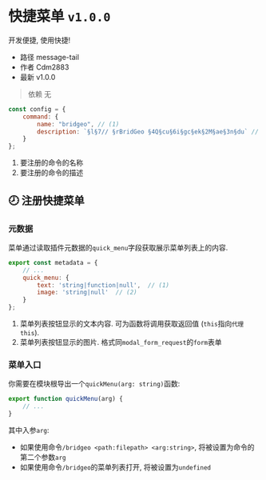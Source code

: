 # 快捷菜单 `v1.0.0`
开发便捷, 使用快捷!

<div class="grid cards" markdown>

<div class="grid cards" markdown>

- 路径 message-tail
- 作者 Cdm2883
- 最新 v1.0.0

> 依赖 无

</div>

``` js title="插件配置" linenums="13"
const config = {
    command: {
        name: "bridgeo", // (1)
        description: `§l§7// §rBridGeo §4Q§cu§6i§gc§ek§2M§ae§3n§du` // (2)
    }
};
```

1. 要注册的命令的名称
2. 要注册的命令的描述

</div>

## 🕗 注册快捷菜单

### 元数据
菜单通过读取插件元数据的`quick_menu`字段获取展示菜单列表上的内容.
```js
export const metadata = {
    // ...
    quick_menu: {
        text: 'string|function|null',  // (1)
        image: 'string|null'  // (2)
    }
};
```

1. 菜单列表按钮显示的文本内容. 可为函数将调用获取返回值 (`this`指向`代理this`).
2. 菜单列表按钮显示的图片. 格式同`modal_form_request`的`form`表单

### 菜单入口
你需要在模块根导出一个`quickMenu(arg: string)`函数:
```js
export function quickMenu(arg) {
    // ...
}
```

其中入参`arg`:

- 如果使用命令`/bridgeo <path:filepath> <arg:string>`, 将被设置为命令的第二个参数`arg`
- 如果使用命令`/bridgeo`的菜单列表打开, 将被设置为`undefined`
